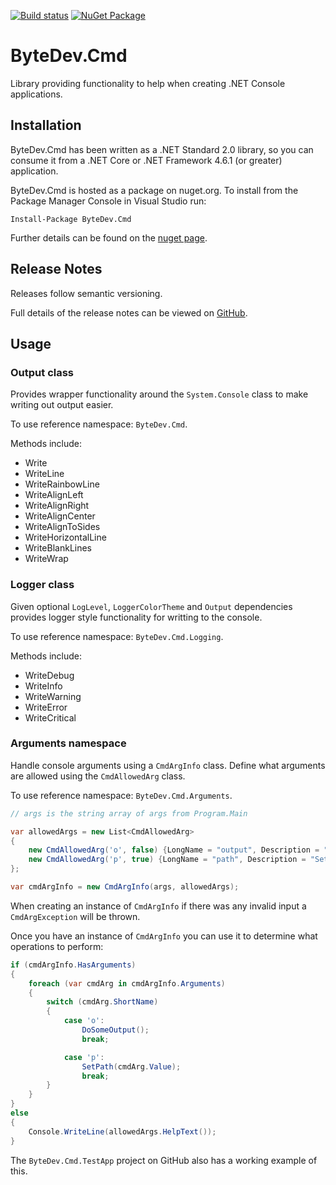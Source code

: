 ﻿[![Build status](https://ci.appveyor.com/api/projects/status/github/bytedev/ByteDev.Cmd?branch=master&svg=true)](https://ci.appveyor.com/project/bytedev/ByteDev-Cmd/branch/master)
[![NuGet Package](https://img.shields.io/nuget/v/ByteDev.Cmd.svg)](https://www.nuget.org/packages/ByteDev.Cmd)

# ByteDev.Cmd

Library providing functionality to help when creating .NET Console applications.

## Installation

ByteDev.Cmd has been written as a .NET Standard 2.0 library, so you can consume it from a .NET Core or .NET Framework 4.6.1 (or greater) application.

ByteDev.Cmd is hosted as a package on nuget.org.  To install from the Package Manager Console in Visual Studio run:

`Install-Package ByteDev.Cmd`

Further details can be found on the [nuget page](https://www.nuget.org/packages/ByteDev.Cmd/).

## Release Notes

Releases follow semantic versioning.

Full details of the release notes can be viewed on [GitHub](https://github.com/ByteDev/ByteDev.Cmd/blob/master/docs/RELEASE-NOTES.md).

## Usage

### Output class

Provides wrapper functionality around the `System.Console` class to make writing out output easier.

To use reference namespace: `ByteDev.Cmd`.

Methods include:
- Write
- WriteLine
- WriteRainbowLine
- WriteAlignLeft
- WriteAlignRight
- WriteAlignCenter
- WriteAlignToSides
- WriteHorizontalLine
- WriteBlankLines
- WriteWrap

### Logger class

Given optional `LogLevel`, `LoggerColorTheme` and `Output` dependencies provides logger style functionality for writting to the console.

To use reference namespace: `ByteDev.Cmd.Logging`.

Methods include:
- WriteDebug
- WriteInfo
- WriteWarning
- WriteError
- WriteCritical

### Arguments namespace

Handle console arguments using a `CmdArgInfo` class.  Define what arguments are allowed using the `CmdAllowedArg` class.

To use reference namespace: `ByteDev.Cmd.Arguments`.

```csharp
// args is the string array of args from Program.Main

var allowedArgs = new List<CmdAllowedArg>
{
    new CmdAllowedArg('o', false) {LongName = "output", Description = "Output something"},
    new CmdAllowedArg('p', true) {LongName = "path", Description = "Set a path"}
};

var cmdArgInfo = new CmdArgInfo(args, allowedArgs);
```

When creating an instance of `CmdArgInfo` if there was any invalid input a `CmdArgException` will be thrown.

Once you have an instance of `CmdArgInfo` you can use it to determine what operations to perform:

```csharp
if (cmdArgInfo.HasArguments)
{
    foreach (var cmdArg in cmdArgInfo.Arguments)
    {
        switch (cmdArg.ShortName)
        {
            case 'o':
                DoSomeOutput();
                break;

            case 'p':
                SetPath(cmdArg.Value);
                break;
        }
    }
}
else
{
    Console.WriteLine(allowedArgs.HelpText());
}
```

The `ByteDev.Cmd.TestApp` project on GitHub also has a working example of this.
